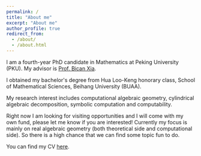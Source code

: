 ```yaml
---
permalink: /
title: "About me"
excerpt: "About me"
author_profile: true
redirect_from: 
  - /about/
  - /about.html
---
```


I am a fourth-year PhD candidate in Mathematics at Peking University (PKU). My advisor is [Prof. Bican Xia](https://www.math.pku.edu.cn/teachers/xiabc/html/index_en.html). 

I obtained my bachelor's degree from Hua Loo-Keng honorary class, School of Mathematical Sciences, Beihang University (BUAA). 

My research interest includes computational algebraic geometry, cylindrical algebraic decomposition, symbolic computation and computability.

Right now I am looking for visiting opportunities and I will come with my own fund, please let me know if you are interested! Currently my focus is mainly on real algebraic geometry (both theoretical side and computational side). So there is a high chance that we can find some topic fun to do.

You can find my CV [here](../assets/CV_Chen.pdf).
